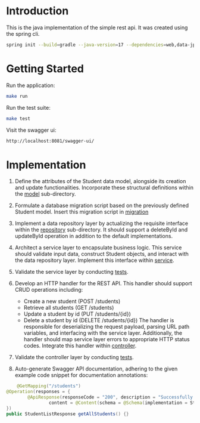 # Introduction

This is the java implementation of the simple rest api. It was created using the spring cli.

```bash
spring init --build=gradle --java-version=17 --dependencies=web,data-jpa,h2,flyway rest-simple --type=gradle-project-kotlin
```

# Getting Started

Run the application:

```bash
make run
```

Run the test suite:

```bash
make test
```

Visit the swagger ui:

```bash
http://localhost:8081/swagger-ui/
```

# Implementation

1. Define the attributes of the Student data model, alongside its creation and update functionalities.
   Incorporate these structural definitions within the
   [model](src/main/java/com/example/restsimple/model/Student.java) sub-directory.
2. Formulate a database migration script based on the previously defined Student model. Insert this migration script in
   [migration](src/main/resources/db/migration/V1__Create_student_table.sql)
3. Implement a data repository layer by actualizing the requisite interface within
   the [repository](src/main/java/com/example/restsimple/repository/StudentRepository.java) sub-directory.
   It should support a deleteById and updateById operation in addition to the default implementations.
4. Architect a service layer to encapsulate business logic. This service should validate input data,
   construct Student objects, and interact with the data repository layer. Implement this interface
   within [service](src/main/java/com/example/restsimple/service/StudentServiceImpl.java).
5. Validate the service layer by conducting
   [tests](src/test/java/com/example/restsimple/service/StudentServiceImplTest.java).
6. Develop an HTTP handler for the REST API. This handler should support CRUD operations including:
   - Create a new student (POST /students)
   - Retrieve all students (GET /students)
   - Update a student by id (PUT /students/{id})
   - Delete a student by id (DELETE /students/{id})
The handler is responsible for deserializing the request payload, parsing URL path variables, and interfacing with the
service layer. Additionally, the handler should map service layer errors to appropriate HTTP status codes.
Integrate this handler within [controller](src/main/java/com/example/restsimple/controller).

7. Validate the controller layer by conducting
   [tests](src/test/java/com/example/restsimple/controller/StudentControllerTest.java).
8. Auto-generate Swagger API documentation, adhering to the given example code snippet for documentation annotations:

```java
    @GetMapping("/students")
@Operation(responses = {
        @ApiResponse(responseCode = "200", description = "Successfully got all students",
                content = @Content(schema = @Schema(implementation = StudentListResponse.class))),
})
public StudentListResponse getAllStudents() {}
```
